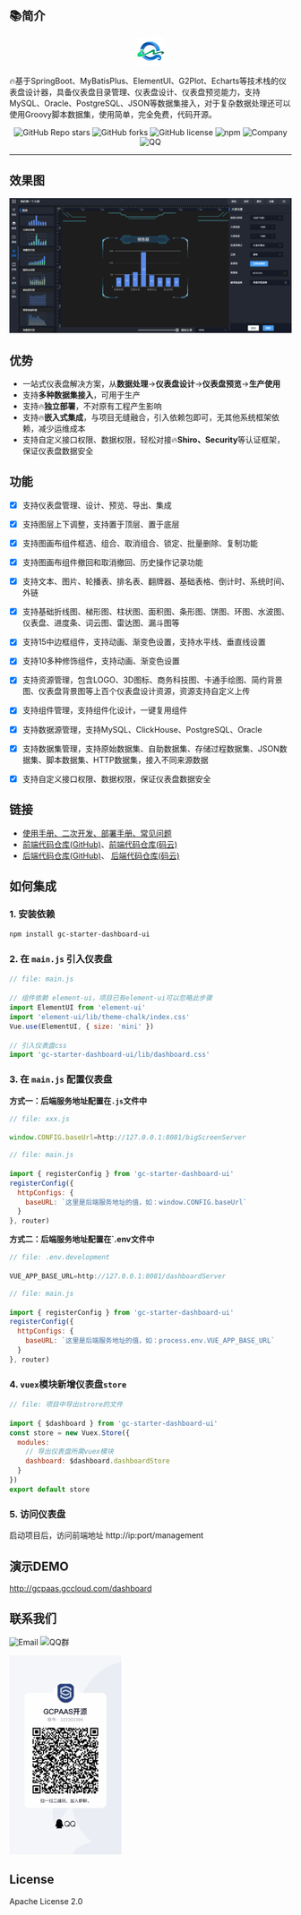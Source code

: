 ## 📚简介
<p align="center">
  <img alt="logo" width="50" src="./doc/logo.png">
</p>

🔥基于SpringBoot、MyBatisPlus、ElementUI、G2Plot、Echarts等技术栈的仪表盘设计器，具备仪表盘目录管理、仪表盘设计、仪表盘预览能力，支持MySQL、Oracle、PostgreSQL、JSON等数据集接入，对于复杂数据处理还可以使用Groovy脚本数据集，使用简单，完全免费，代码开源。

<p align="center">
    <img alt="GitHub Repo stars" src="https://img.shields.io/github/stars/gcpaas/gc-starter-dashboard-ui?style=social">
  <img alt="GitHub forks" src="https://img.shields.io/github/forks/gcpaas/gc-starter-dashboard-ui?style=social">
  <img alt="GitHub license" src="https://img.shields.io/badge/license-Apache%20License%202.0-blue.svg">
    <img alt="npm" src="https://img.shields.io/npm/v/gc-starter-dashboard-ui">
  <img alt="Company" src="https://img.shields.io/badge/Author-科大国创云网科技有限公司-blue.svg">
    <img alt="QQ" src="https://img.shields.io/badge/QQ-322302395-blue.svg">
</p>

-------------------------------------------------------------------------------

## 效果图

<img alt="logo" src="./doc/images/design01.png">


## 优势

* 一站式仪表盘解决方案，从**数据处理**->**仪表盘设计**->**仪表盘预览**->**生产使用**
* 支持**多种数据集接入**，可用于生产
* 支持🔥**独立部署**，不对原有工程产生影响
* 支持🔥**嵌入式集成**，与项目无缝融合，引入依赖包即可，无其他系统框架依赖，减少运维成本
* 支持自定义接口权限、数据权限，轻松对接🔥**Shiro、Security**等认证框架，保证仪表盘数据安全


## 功能
- [x] 支持仪表盘管理、设计、预览、导出、集成
- [x] 支持图层上下调整，支持置于顶层、置于底层
- [x] 支持图画布组件框选、组合、取消组合、锁定、批量删除、复制功能
- [x] 支持图画布组件撤回和取消撤回、历史操作记录功能
- [x] 支持文本、图片、轮播表、排名表、翻牌器、基础表格、倒计时、系统时间、外链
- [x] 支持基础折线图、梯形图、柱状图、面积图、条形图、饼图、环图、水波图、仪表盘、进度条、词云图、雷达图、漏斗图等
- [x] 支持15中边框组件，支持动画、渐变色设置，支持水平线、垂直线设置
- [x] 支持10多种修饰组件，支持动画、渐变色设置
- [x] 支持资源管理，包含LOGO、3D图标、商务科技图、卡通手绘图、简约背景图、仪表盘背景图等上百个仪表盘设计资源，资源支持自定义上传
- [x] 支持组件管理，支持组件化设计，一键复用组件
- [x] 支持数据源管理，支持MySQL、ClickHouse、PostgreSQL、Oracle
- [x] 支持数据集管理，支持原始数据集、自助数据集、存储过程数据集、JSON数据集、脚本数据集、HTTP数据集，接入不同来源数据
- [x] 支持自定义接口权限、数据权限，保证仪表盘数据安全


## 链接

* [使用手册、二次开发、部署手册、常见问题](https://www.yuque.com/chuinixiongkou/bigscreen/index)
* [前端代码仓库(GitHub)](https://github.com/gcpaas/gc-starter-dashboard-ui)、[前端代码仓库(码云)](https://gitee.com/gcpaas/gc-starter-dashboard-ui)
* [后端代码仓库(GitHub)](https://github.com/gcpaas/gc-starter-bigscreen)、 [后端代码仓库(码云)](https://gitee.com/gcpaas/gc-starter-bigscreen)

## 如何集成

### 1. 安装依赖

``` bash
npm install gc-starter-dashboard-ui
```

### 2. 在 `main.js` 引入仪表盘
```javascript
// file: main.js

// 组件依赖 element-ui，项目已有element-ui可以忽略此步骤
import ElementUI from 'element-ui'
import 'element-ui/lib/theme-chalk/index.css'
Vue.use(ElementUI, { size: 'mini' })

// 引入仪表盘css
import 'gc-starter-dashboard-ui/lib/dashboard.css'
```

###  3. 在 `main.js` 配置仪表盘

**方式一：后端服务地址配置在`.js`文件中**

```javascript
// file: xxx.js

window.CONFIG.baseUrl=http://127.0.0.1:8081/bigScreenServer
```

```javascript
// file: main.js

import { registerConfig } from 'gc-starter-dashboard-ui'
registerConfig({
  httpConfigs: {
    baseURL: `这里是后端服务地址的值，如：window.CONFIG.baseUrl`
  }
}, router)
```

**方式二：后端服务地址配置在`.env文件中**

```javascript
// file: .env.development

VUE_APP_BASE_URL=http://127.0.0.1:8081/dashboardServer
```

```javascript
// file: main.js

import { registerConfig } from 'gc-starter-dashboard-ui'
registerConfig({
  httpConfigs: {
    baseURL: `这里是后端服务地址的值，如：process.env.VUE_APP_BASE_URL`
  }
}, router)
```

### 4.  `vuex`模块新增仪表盘`store`

```js
// file: 项目中导出strore的文件

import { $dashboard } from 'gc-starter-dashboard-ui'
const store = new Vuex.Store({
  modules: 
    // 导出仪表盘所需vuex模块
    dashboard: $dashboard.dashboardStore
  }
})
export default store

```

### 5. 访问仪表盘

启动项目后，访问前端地址 http://ip:port/management


## 演示DEMO

<a href="http://gcpaas.gccloud.com/dashboard"> http://gcpaas.gccloud.com/dashboard </a>

## 联系我们
<img alt="Email" src="https://img.shields.io/badge/Email-tech@ustcinfo.com-blue.svg">

<img alt="QQ群" src="https://img.shields.io/badge/QQ群-322302395-blue.svg">

<p>
    <img alt="logo" width="200" src="./doc/images/qq.jpeg">
</p>

## License

Apache License 2.0
